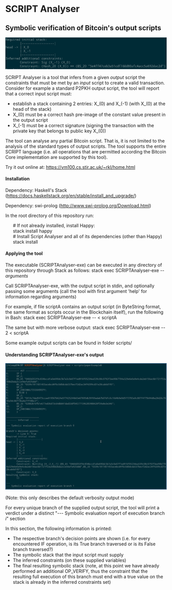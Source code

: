 # SCRIPT Analyser
## Symbolic verification of Bitcoin's output scripts
![Alt text](.imgs/outputExampleA.png?raw=true "Example")

SCRIPT Analyser is a tool that infers from a given _output_ script the constraints that must be met by an _input_ script to create a valid transaction. Consider for example a standard P2PKH output script, the tool will report that a correct input script must:
- establish a stack containing 2 entries: X\_(0) and X\_(-1) (with X\_(0) at the head of the stack)
- X\_(0) must be a correct hash pre-image of the constant value present in the output script
- X\_(-1) must be a correct signature (signing the transaction with the private key that belongs to public key X\_(0))

The tool can analyse any partial Bitcoin script. That is, it is not limited to the analysis of the standard types of output scripts. The tool supports the entire SCRIPT language (i.e. all operations that are permitted according the Bitcoin Core implementation are supported by this tool). 

Try it out online at: https://vm100.cs.stir.ac.uk/~rkl/home.html

#### Installation
Dependency: Haskell's Stack (https://docs.haskellstack.org/en/stable/install_and_upgrade/)

Dependency: swi-prolog (http://www.swi-prolog.org/Download.html)

In the root directory of this repository run:

&nbsp;&nbsp;&nbsp;&nbsp;&nbsp;&nbsp;\# If not already installed, install Happy:<br/>
&nbsp;&nbsp;&nbsp;&nbsp;&nbsp;&nbsp;stack install happy<br/>
&nbsp;&nbsp;&nbsp;&nbsp;&nbsp;&nbsp;\# Install Script Analyser and all of its dependencies (other than Happy)<br/>
&nbsp;&nbsp;&nbsp;&nbsp;&nbsp;&nbsp;stack install


#### Applying the tool

The executable (SCRIPTAnalyser-exe) can be executed in any directory of this repository through Stack as follows: stack exec SCRIPTAnalyser-exe -- _arguments_

Call SCRIPTAnalyser-exe, with the output script in stdin, and optionally passing some arguments (call the tool with first argument 'help' for information regarding arguments)

For example, if file scriptA contains an output script (in ByteString format, the same format as scripts occur in the Blockchain itself), run the following in Bash: stack exec SCRIPTAnalyser-exe -- < scriptA

The same but with more verbose output: stack exec SCRIPTAnalyser-exe -- 2 < scriptA


Some example output scripts can be found in folder scripts/


#### Understanding SCRIPTAnalyser-exe's output

![Alt text](.imgs/outputExample.png?raw=true "Example")

(Note: this only describes the default verbosity output mode)

For every unique branch of the supplied output script, the tool will print a verdict under a distinct "--- Symbolic evaluation report of execution branch _i_" section

In this section, the following information is printed:

- The respective branch's decision points are shown (i.e. for every encountered IF operation, is its True branch traversed or is its False branch traversed?)
- The symbolic stack that the input script must supply
- The inferred constraints (on these supplied variables)
- The final resulting symbolic stack (note, at this point we have already performed an additional OP_VERIFY, thus the constraint that the resulting full execution of this branch must end with a true value on the stack is already in the inferred constraints set)

